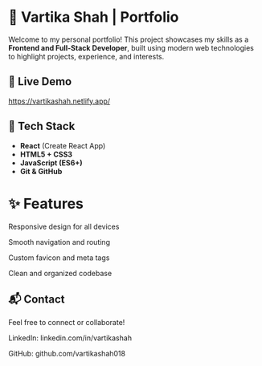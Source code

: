 # 🌟 Vartika Shah | Portfolio

Welcome to my personal portfolio! This project showcases my skills as a **Frontend and Full-Stack Developer**, built using modern web technologies to highlight projects, experience, and interests.

## 🚀 Live Demo
https://vartikashah.netlify.app/ 
## 🧰 Tech Stack
- **React** (Create React App)
- **HTML5 + CSS3**
- **JavaScript (ES6+)**
- **Git & GitHub**
  
# ✨ Features
Responsive design for all devices

Smooth navigation and routing

Custom favicon and meta tags

Clean and organized codebase
## 📬 Contact
Feel free to connect or collaborate!

LinkedIn: linkedin.com/in/vartikashah

GitHub: github.com/vartikashah018
